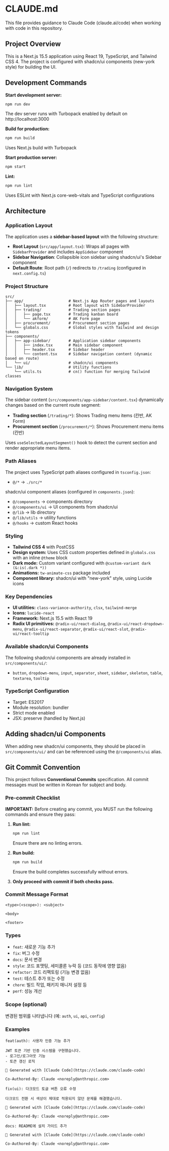 # CLAUDE.md

This file provides guidance to Claude Code (claude.ai/code) when working with code in this repository.

## Project Overview

This is a Next.js 15.5 application using React 19, TypeScript, and Tailwind CSS 4. The project is configured with shadcn/ui components (new-york style) for building the UI.

## Development Commands

**Start development server:**
```bash
npm run dev
```
The dev server runs with Turbopack enabled by default on http://localhost:3000

**Build for production:**
```bash
npm run build
```
Uses Next.js build with Turbopack

**Start production server:**
```bash
npm start
```

**Lint:**
```bash
npm run lint
```
Uses ESLint with Next.js core-web-vitals and TypeScript configurations

## Architecture

### Application Layout

The application uses a **sidebar-based layout** with the following structure:

- **Root Layout** (`src/app/layout.tsx`): Wraps all pages with `SidebarProvider` and includes `AppSidebar` component
- **Sidebar Navigation**: Collapsible icon sidebar using shadcn/ui's Sidebar component
- **Default Route**: Root path (`/`) redirects to `/trading` (configured in `next.config.ts`)

### Project Structure
```
src/
├── app/                    # Next.js App Router pages and layouts
│   ├── layout.tsx          # Root layout with SidebarProvider
│   ├── trading/            # Trading section pages
│   │   ├── page.tsx        # Trading kanban board
│   │   └── akform/         # AK Form page
│   ├── procurement/        # Procurement section pages
│   └── globals.css         # Global styles with Tailwind and design tokens
├── components/
│   ├── app-sidebar/        # Application sidebar components
│   │   ├── index.tsx       # Main sidebar component
│   │   ├── header.tsx      # Sidebar header
│   │   └── content.tsx     # Sidebar navigation content (dynamic based on route)
│   └── ui/                 # shadcn/ui components
└── lib/                    # Utility functions
    └── utils.ts            # cn() function for merging Tailwind classes
```

### Navigation System

The sidebar content (`src/components/app-sidebar/content.tsx`) dynamically changes based on the current route segment:
- **Trading section** (`/trading/*`): Shows Trading menu items (칸반, AK Form)
- **Procurement section** (`/procurement/*`): Shows Procurement menu items (칸반)

Uses `useSelectedLayoutSegment()` hook to detect the current section and render appropriate menu items.

### Path Aliases
The project uses TypeScript path aliases configured in `tsconfig.json`:
- `@/*` → `./src/*`

shadcn/ui component aliases (configured in `components.json`):
- `@/components` → components directory
- `@/components/ui` → UI components from shadcn/ui
- `@/lib` → lib directory
- `@/lib/utils` → utility functions
- `@/hooks` → custom React hooks

### Styling

- **Tailwind CSS 4** with PostCSS
- **Design system:** Uses CSS custom properties defined in `globals.css` with an inline `@theme` block
- **Dark mode:** Custom variant configured with `@custom-variant dark (&:is(.dark *))`
- **Animations:** `tw-animate-css` package included
- **Component library:** shadcn/ui with "new-york" style, using Lucide icons

### Key Dependencies

- **UI utilities:** `class-variance-authority`, `clsx`, `tailwind-merge`
- **Icons:** `lucide-react`
- **Framework:** Next.js 15.5 with React 19
- **Radix UI primitives:** `@radix-ui/react-dialog`, `@radix-ui/react-dropdown-menu`, `@radix-ui/react-separator`, `@radix-ui/react-slot`, `@radix-ui/react-tooltip`

### Available shadcn/ui Components

The following shadcn/ui components are already installed in `src/components/ui/`:
- `button`, `dropdown-menu`, `input`, `separator`, `sheet`, `sidebar`, `skeleton`, `table`, `textarea`, `tooltip`

### TypeScript Configuration

- Target: ES2017
- Module resolution: bundler
- Strict mode enabled
- JSX: preserve (handled by Next.js)

## Adding shadcn/ui Components

When adding new shadcn/ui components, they should be placed in `src/components/ui/` and can be referenced using the `@/components/ui` alias.

## Git Commit Convention

This project follows **Conventional Commits** specification. All commit messages must be written in Korean for subject and body.

### Pre-commit Checklist

**IMPORTANT:** Before creating any commit, you MUST run the following commands and ensure they pass:

1. **Run lint:**
   ```bash
   npm run lint
   ```
   Ensure there are no linting errors.

2. **Run build:**
   ```bash
   npm run build
   ```
   Ensure the build completes successfully without errors.

3. **Only proceed with commit if both checks pass.**

### Commit Message Format
```
<type>(<scope>): <subject>

<body>

<footer>
```

### Types
- `feat`: 새로운 기능 추가
- `fix`: 버그 수정
- `docs`: 문서 변경
- `style`: 코드 포맷팅, 세미콜론 누락 등 (코드 동작에 영향 없음)
- `refactor`: 코드 리팩토링 (기능 변경 없음)
- `test`: 테스트 추가 또는 수정
- `chore`: 빌드 작업, 패키지 매니저 설정 등
- `perf`: 성능 개선

### Scope (optional)
변경된 범위를 나타냅니다 (예: `auth`, `ui`, `api`, `config`)

### Examples
```
feat(auth): 사용자 인증 기능 추가

JWT 토큰 기반 인증 시스템을 구현했습니다.
- 로그인/로그아웃 기능
- 토큰 갱신 로직

🤖 Generated with [Claude Code](https://claude.com/claude-code)

Co-Authored-By: Claude <noreply@anthropic.com>
```

```
fix(ui): 다크모드 토글 버튼 오류 수정

다크모드 전환 시 색상이 제대로 적용되지 않던 문제를 해결했습니다.

🤖 Generated with [Claude Code](https://claude.com/claude-code)

Co-Authored-By: Claude <noreply@anthropic.com>
```

```
docs: README에 설치 가이드 추가

🤖 Generated with [Claude Code](https://claude.com/claude-code)

Co-Authored-By: Claude <noreply@anthropic.com>
```
